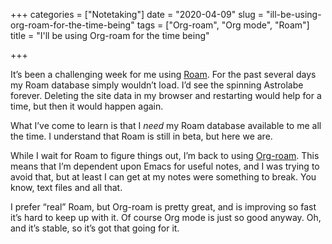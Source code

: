 +++
categories = ["Notetaking"]
date = "2020-04-09"
slug = "ill-be-using-org-roam-for-the-time-being"
tags = ["Org-roam", "Org mode", "Roam"]
title = "I'll be using Org-roam for the time being"

+++

It’s been a challenging week for me using [Roam](https://roamresearch.com/). For the past several days my Roam database simply wouldn’t load. I’d see the spinning Astrolabe forever. Deleting the site data in my browser and restarting would help for a time, but then it would happen again.

What I’ve come to learn is that I _need_ my Roam database available to me all the time. I understand that Roam is still in beta, but here we are.

While I wait for Roam to figure things out, I’m back to using [Org-roam](https://github.com/jethrokuan/org-roam). This means that I’m dependent upon Emacs for useful notes, and I was trying to avoid that, but at least I can get at my notes were something to break. You know, text files and all that.

I prefer “real” Roam, but Org-roam is pretty great, and is improving so fast it’s hard to keep up with it. Of course Org mode is just so good anyway. Oh, and it’s stable, so it’s got that going for it.
